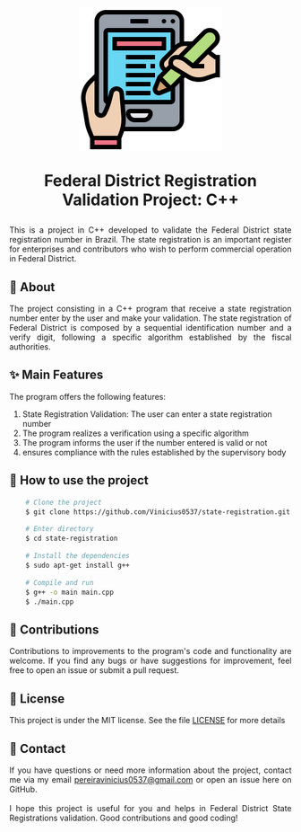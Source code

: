 <h1 align="center">
	<img src="./src/assets/logo.png"/>
	<p>Federal District Registration 
	Validation Project: C++</p>
</h1>

<div align="justify">
	This is a project in C++ developed to validate the Federal District state 
	registration number in Brazil. The state registration is an important 
	register for enterprises and contributors who wish to perform 
	commercial operation in Federal District.
</div>

<h2>📕 About</h2>

<div align="justify">
	The project consisting in a C++ program that receive a state registration 
	number enter by the user and make your validation. The state registration 
	of Federal District is composed by a sequential identification number and 
	a verify digit, following a specific algorithm established by the fiscal 
	authorities.
</div>

<h2>✨ Main Features</h2>

The program offers the following features:

1. State Registration Validation: The user can enter a state registration number
2. The program realizes a verification using a specific algorithm
3. The program informs the user if the number entered is valid or not
4. ensures compliance with the rules established by the supervisory body

<h2>🚀 How to use the project</h2>

```bash
	# Clone the project
	$ git clone https://github.com/Vinicius0537/state-registration.git	
```

```bash
	# Enter directory
	$ cd state-registration
```

```bash
	# Install the dependencies
	$ sudo apt-get install g++	
```

```bash
	# Compile and run
	$ g++ -o main main.cpp	
	$ ./main.cpp
```

<h2>🤝 Contributions</h2>

<div align="justify">
	Contributions to improvements to the program's code and functionality are 
	welcome. If you find any bugs or have suggestions for improvement, feel 
	free to open an issue or submit a pull request.
</div>

<h2>🧾 License</h2>
	
This project is under the MIT license. See the file [LICENSE](./LICENSE) 
for more details

<h2>📧 Contact</h2>

<div align="justify">
	If you have questions or need more information about the project, contact me 
	via my email <a href="mailto:pereiravinicius0537@gmail.com">
	pereiravinicius0537@gmail.com</a> or open an issue here 
	on GitHub.
</div>

</br>

<div align="justify">
	I hope this project is useful for you and helps in Federal District State 
	Registrations validation. Good contributions and good coding!
</div>